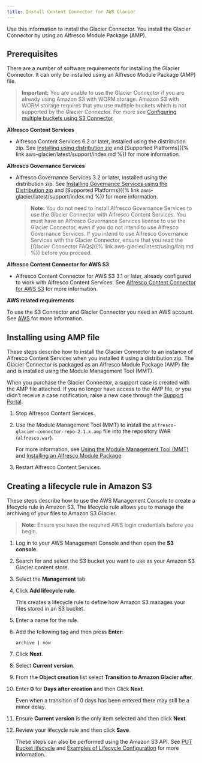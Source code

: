 ```yaml
---
title: Install Content Connector for AWS Glacier
---
```


Use this information to install the Glacier Connector. You install the Glacier Connector by using an 
Alfresco Module Package (AMP).

## Prerequisites 

There are a number of software requirements for installing the Glacier Connector. It can only be installed using an 
Alfresco Module Package (AMP) file.

>**Important:** You are unable to use the Glacier Connector if you are already using Amazon S3 with WORM storage. Amazon S3 with WORM storage requires that you use multiple buckets which is not supported by the Glacier Connector. For more see [Configuring multiple buckets using S3 Connector](TODO_LINK:https://docs.alfresco.com/s3connector/concepts/s3-contentstore-multiple-buckets.html).

**Alfresco Content Services**

* Alfresco Content Services 6.2 or later, installed using the distribution zip. See [Installing using distribution zip](TODO_LINK:https://docs.alfresco.com/6.2/concepts/ch-install.html) and [Supported Platforms]({% link aws-glacier/latest/support/index.md %}) for more information.

**Alfresco Governance Services**

* Alfresco Governance Services 3.2 or later, installed using the distribution zip. See [Installing Governance Services using the Distribution zip](TODO_LINK:https://docs.alfresco.com/ags/tasks/rm-amp-install.html) and [Supported Platforms]({% link aws-glacier/latest/support/index.md %}) for more information.

    >**Note:** You do not need to install Alfresco Governance Services to use the Glacier Connector with Alfresco Content Services. You must have an Alfresco Governance Services license to use the Glacier Connector, even if you do not intend to use Alfresco Governance Services. If you intend to use Alfresco Governance Services with the Glacier Connector, ensure that you read the [Glacier Connector FAQs]({% link aws-glacier/latest/using/faq.md %}) before you proceed.

**Alfresco Content Connector for AWS S3**

* Alfresco Content Connector for AWS S3 3.1 or later, already configured to work with Alfresco Content Services. See [Alfresco Content Connector for AWS S3](TODO_LINK:https://docs.alfresco.com/s3connector/concepts/s3-contentstore-overview.html) for more information.

**AWS related requirements**

To use the S3 Connector and Glacier Connector you need an AWS account. See [AWS](https://aws.amazon.com/) for more information.

## Installing using AMP file

These steps describe how to install the Glacier Connector to an instance of Alfresco Content Services when you installed 
it using a distribution zip. The Glacier Connector is packaged as an Alfresco Module Package (AMP) file and is 
installed using the Module Management Tool (MMT).

When you purchase the Glacier Connector, a support case is created with the AMP file attached. If you no longer have 
access to the AMP file, or you didn’t receive a case notification, raise a new case through the 
[Support Portal](https://support.alfresco.com).

1.  Stop Alfresco Content Services.

2.  Use the Module Management Tool (MMT) to install the `alfresco-glacier-connector-repo-2.1.x.amp` file into the repository WAR (`alfresco.war`).

    For more information, see [Using the Module Management Tool (MMT)](TODO_LINK:http://docs.alfresco.com/6.2/concepts/dev-extensions-modules-management-tool.html) and [Installing an Alfresco Module Package](TODO_LINK:http://docs.alfresco.com/6.2/tasks/amp-install.html).

3.  Restart Alfresco Content Services.

## Creating a lifecycle rule in Amazon S3

These steps describe how to use the AWS Management Console to create a lifecycle rule in Amazon S3. 
The lifecycle rule allows you to manage the archiving of your files to Amazon S3 Glacier.

>**Note:** Ensure you have the required AWS login credentials before you begin.

1.  Log in to your AWS Management Console and then open the **S3 console**.

2.  Search for and select the S3 bucket you want to use as your Amazon S3 Glacier content store.

3.  Select the **Management** tab.

4.  Click **Add lifecycle rule**.

    This creates a lifecycle rule to define how Amazon S3 manages your files stored in an S3 bucket.

5.  Enter a name for the rule.

6.  Add the following tag and then press **Enter**:

    `archive | now`

7.  Click **Next**.

8.  Select **Current version**.

9.  From the **Object creation** list select **Transition to Amazon Glacier after**.

10. Enter **0** for **Days after creation** and then Click **Next**.

    Even when a transition of 0 days has been entered there may still be a minor delay.

11. Ensure **Current version** is the only item selected and then click **Next**.

12. Review your lifecycle rule and then click **Save**.

    These steps can also be performed using the Amazon S3 API. See [PUT Bucket lifecycle](https://docs.aws.amazon.com/AmazonS3/latest/API/RESTBucketPUTlifecycle.html) and [Examples of Lifecycle Configuration](https://docs.aws.amazon.com/AmazonS3/latest/dev/lifecycle-configuration-examples.html) for more information.

